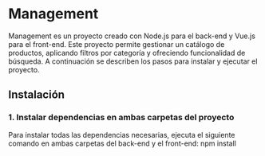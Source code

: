 # Management

Management es un proyecto creado con Node.js para el back-end y Vue.js para el front-end. Este proyecto permite gestionar un catálogo de productos, aplicando filtros por categoría y ofreciendo funcionalidad de búsqueda. A continuación se describen los pasos para instalar y ejecutar el proyecto.

## Instalación

### 1. Instalar dependencias en ambas carpetas del proyecto
Para instalar todas las dependencias necesarias, ejecuta el siguiente comando en ambas carpetas del back-end y el front-end:
npm install
